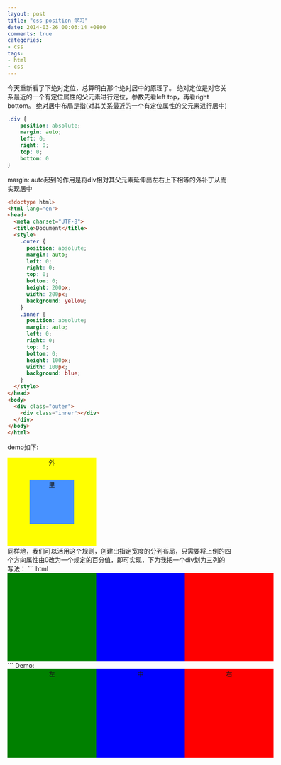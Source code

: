 ```yaml
---
layout: post
title: "css position 学习"
date: 2014-03-26 00:03:14 +0800
comments: true
categories:
- css
tags:
- html
- css
---
```

今天重新看了下绝对定位，总算明白那个绝对居中的原理了。
绝对定位是对它关系最近的一个有定位属性的父元素进行定位，参数先看left top，再看right bottom。
绝对居中布局是指(对其关系最近的一个有定位属性的父元素进行居中)
``` css
.div {
    position: absolute;
    margin: auto;
    left: 0;
    right: 0;
    top: 0;
    bottom: 0
}
```
margin: auto起到的作用是将div相对其父元素延伸出左右上下相等的外补丁从而实现居中
``` html
<!doctype html>
<html lang="en">
<head>
  <meta charset="UTF-8">
  <title>Document</title>
  <style>
    .outer {
      position: absolute;
      margin: auto;
      left: 0;
      right: 0;
      top: 0;
      bottom: 0;
      height: 200px;
      width: 200px;
      background: yellow;
    }
    .inner {
      position: absolute;
      margin: auto;
      left: 0;
      right: 0;
      top: 0;
      bottom: 0;
      height: 100px;
      width: 100px;
      background: blue;
    }
  </style>
</head>
<body>
  <div class="outer">
    <div class="inner"></div>
  </div>
</body>
</html>
```
demo如下:
<div style="position: relative; width: 200px; height: 200px; background: yellow; text-align: center;">外
<div style="top: 0; bottom: 0; left: 0; right: 0; margin: auto; position: absolute; width: 100px; height: 100px; background: #4791ff; text-align: center; vertical-align: middle;">里</div>
</div>
同样地，我们可以活用这个规则，创建出指定宽度的分列布局，只需要将上例的四个方向属性由0改为一个规定的百分值，即可实现，下为我把一个div划为三列的写法：
``` html
<!doctype html>
<html lang="en">
<head>
  <meta charset="UTF-8">
  <title>Document</title>
  <style>
    .outer {
      position: relative;
      margin: auto;
      height: 200px;
      width: 600px;
      background: yellow;
    }
    .inner {
      height: 200px;
      width: 33.33333333%;
      position: absolute;
      margin: 0 auto;
    }
    .a {
      left: 0;
      right: 66.66666667%;
      background: green;
    }
    .b {
      left: 0;
      right: 0;
      background: blue;
    }
    .c {
      left: 66.66666667%;
      right: 0;
      background: red;
    }
  </style>
</head>
<body>
  <div class="outer">
    <div class="inner a"></div>
    <div class="inner b"></div>
    <div class="inner c"></div>
  </div>
</body>
</html>
```
Demo:
<div style="position: relative; height: 200px; width: 600px; background: yellow;">
<div style="height: 200px; width: 33.33333333%; position: absolute; margin: 0 auto; left: 0; right: 66.66666667%; background: green; text-align: center;">左</div>
<div style="height: 200px; width: 33.33333333%; position: absolute; margin: 0 auto; left: 0; right: 0; background: blue; text-align: center;">中</div>
<div style="height: 200px; width: 33.33333333%; position: absolute; margin: 0 auto; left: 66.66666667%; right: 0; background: red; text-align: center;">右</div>
</div>